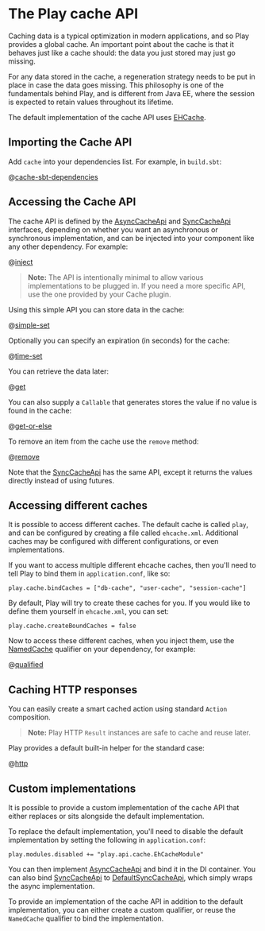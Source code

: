 <!--- Copyright (C) 2009-2016 Lightbend Inc. <https://www.lightbend.com> -->
# The Play cache API

Caching data is a typical optimization in modern applications, and so Play provides a global cache. An important point about the cache is that it behaves just like a cache should: the data you just stored may just go missing.

For any data stored in the cache, a regeneration strategy needs to be put in place in case the data goes missing. This philosophy is one of the fundamentals behind Play, and is different from Java EE, where the session is expected to retain values throughout its lifetime.

The default implementation of the cache API uses [EHCache](http://www.ehcache.org/).

## Importing the Cache API

Add `cache` into your dependencies list. For example, in `build.sbt`:

@[cache-sbt-dependencies](code/cache.sbt)

## Accessing the Cache API

The cache API is defined by the [AsyncCacheApi](api/java/play/cache/AsyncCacheApi.html) and [SyncCacheApi](api/java/play/cache/SyncCacheApi.html) interfaces, depending on whether you want an asynchronous or synchronous implementation, and can be injected into your component like any other dependency.  For example:

@[inject](code/javaguide/cache/inject/Application.java)

> **Note:** The API is intentionally minimal to allow various implementations to be plugged in. If you need a more specific API, use the one provided by your Cache plugin.

Using this simple API you can store data in the cache:

@[simple-set](code/javaguide/cache/JavaCache.java)

Optionally you can specify an expiration (in seconds) for the cache:

@[time-set](code/javaguide/cache/JavaCache.java)

You can retrieve the data later:

@[get](code/javaguide/cache/JavaCache.java)

You can also supply a `Callable` that generates stores the value if no value is found in the cache:

@[get-or-else](code/javaguide/cache/JavaCache.java)

To remove an item from the cache use the `remove` method:

@[remove](code/javaguide/cache/JavaCache.java)

Note that the [SyncCacheApi](api/java/play/cache/SyncCacheApi.html) has the same API, except it returns the values directly instead of using futures.

## Accessing different caches

It is possible to access different caches.  The default cache is called `play`, and can be configured by creating a file called `ehcache.xml`.  Additional caches may be configured with different configurations, or even implementations.

If you want to access multiple different ehcache caches, then you'll need to tell Play to bind them in `application.conf`, like so:

    play.cache.bindCaches = ["db-cache", "user-cache", "session-cache"]

By default, Play will try to create these caches for you. If you would like to define them yourself in `ehcache.xml`, you can set:

    play.cache.createBoundCaches = false

Now to access these different caches, when you inject them, use the [NamedCache](api/java/play/cache/NamedCache.html) qualifier on your dependency, for example:

@[qualified](code/javaguide/cache/qualified/Application.java)

## Caching HTTP responses

You can easily create a smart cached action using standard `Action` composition.

> **Note:** Play HTTP `Result` instances are safe to cache and reuse later.

Play provides a default built-in helper for the standard case:

@[http](code/javaguide/cache/JavaCache.java)

## Custom implementations

It is possible to provide a custom implementation of the cache API that either replaces or sits alongside the default implementation.

To replace the default implementation, you'll need to disable the default implementation by setting the following in `application.conf`:

```
play.modules.disabled += "play.api.cache.EhCacheModule"
```

You can then implement [AsyncCacheApi](api/java/play/cache/AsyncCacheApi.html) and bind it in the DI container. You can also bind [SyncCacheApi](api/java/play/cache/SyncCacheApi.html) to [DefaultSyncCacheApi](api/java/play/cache/DefaultSyncCacheApi.html), which simply wraps the async implementation.

To provide an implementation of the cache API in addition to the default implementation, you can either create a custom qualifier, or reuse the `NamedCache` qualifier to bind the implementation.
